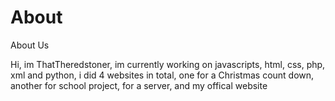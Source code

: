 # About
About Us

Hi, im ThatTheredstoner, im currently working on javascripts, html, css, php, xml and python, i did 4 websites in total, one for a Christmas count down, another for school project, for a server, and my offical website
